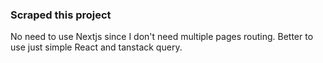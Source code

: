 ### Scraped this project

No need to use Nextjs since I don't need multiple pages routing. Better to use just simple React and tanstack query.
